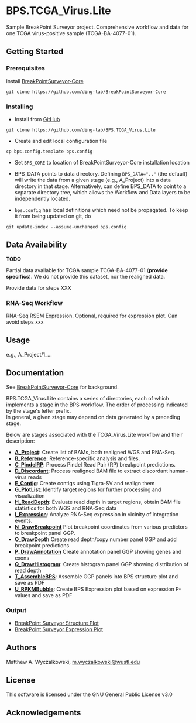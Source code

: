 # BPS.TCGA_Virus.Lite 
Sample BreakPoint Surveyor project.  Comprehensive workflow and data
for one TCGA virus-positive sample (TCGA-BA-4077-01).

## Getting Started
### Prerequisites

Install [BreakPointSurveyor-Core](https://github.com/ding-lab/BreakPointSurveyor-Core)

```git clone https://github.com/ding-lab/BreakPointSurveyor-Core```

### Installing
* Install from [GitHub](https://github.com/)

```git clone https://github.com/ding-lab/BPS.TCGA_Virus.Lite```

* Create and edit local configuration file

```cp bps.config.template bps.config```
  * Set `BPS_CORE` to location of BreakPointSurveyor-Core installation location
  * BPS_DATA points to data directory.  Defining `BPS_DATA=".."` (the default)
    will write the data from a given stage (e.g., A_Project) into a data directory 
    in that stage.  Alternatively, can define BPS_DATA to point to a separate directory 
    tree, which allows the Workflow and Data layers to be independently located.

* `bps.config` has local definitions which need not be propagated.  To keep it
  from being updated on git, do

```git update-index --assume-unchanged bps.config```


## Data Availability


**TODO**

Partial data available for TCGA sample TCGA-BA-4077-01 (**provide specifics**).  We do not
provide this dataset, nor the realigned data.

Provide data for steps XXX

### RNA-Seq Workflow
RNA-Seq RSEM Expression.  Optional, required for expression plot.  Can avoid steps xxx

## Usage
e.g., A_Project/1_...


## Documentation

See [BreakPointSurveyor-Core](https://github.com/ding-lab/BreakPointSurveyor-Core/README.md) 
for background.


BPS.TCGA_Virus.Lite contains a series of directories, each of which implements
a stage in the BPS workflow. The order of processing indicated by the stage's letter prefix.  
In general, a given stage may depend on data generated by a preceding stage.

Below are stages associated with the TCGA_Virus.Lite workflow and their description:

* **[A_Project](A_Project/README.md)**: Create list of BAMs, both realigned WGS and RNA-Seq.
* **[B_Reference](B_Reference/README.md)**: Reference-specific analysis and files.
* **[C_PindelRP](C_PindelRP/README.md)**: Process Pindel Read Pair (RP) breakpoint predictions.
* **[D_Discordant](D_Discordant/README.md)**: Process realigned BAM file to extract discordant human-virus reads
* **[E_Contig](E_Contig/README.md)**: Create contigs using Tigra-SV and realign them
* **[G_PlotList](G_PlotList/README.md)**: Identify target regions for further processing and visualization
* **[H_ReadDepth](H_ReadDepth/README.md)**: Evaluate read depth in target regions, obtain BAM file statistics for both WGS and RNA-Seq data
* **[I_Expression](I_Expression/README.md)**: Analyze RNA-Seq expression in vicinity of integration events.
* **[N_DrawBreakpoint](N_DrawBreakpoint/README.md)** Plot breakpoint coordinates from various predictors to breakpoint panel GGP.
* **[O_DrawDepth](O_DrawDepth/README.md)** Create read depth/copy number panel GGP and add breakpoint predictions
* **[P_DrawAnnotation](P_DrawAnnotation/README.md)** Create annotation panel GGP showing genes and exons
* **[Q_DrawHistogram](Q_DrawHistogram/README.md)**: Create histogram panel GGP showing distribution of read depth
* **[T_AssembleBPS](T_AssembleBPS/README.md)**: Assemble GGP panels into BPS structure plot and save as PDF
* **[U_RPKMBubble](U_RPKMBubble)**: Create BPS Expression plot based on expression P-values and save as PDF

### Output

* [BreakPoint Surveyor Structure Plot](T_AssembleBPS/plots/TCGA-BA-4077-01B-01D-2268-08.AA.chr14.BreakpointSurvey.pdf)
* [BreakPoint Surveyor Expression Plot](U_RPKMBubble/plots/TCGA-BA-4077-01B-01D-2268-08.AA.chr14.FDR.bubble.pdf)


## Authors
Matthew A. Wyczalkowski, m.wyczalkowski@wustl.edu

## License
This software is licensed under the GNU General Public License v3.0

## Acknowledgements
